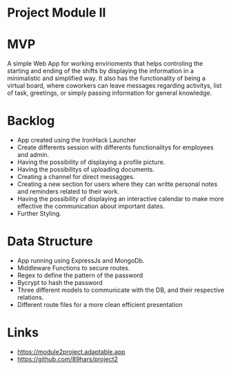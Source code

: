 # Project Module II 

# MVP
A simple Web App for working envirioments that helps controling the starting and ending of the shifts by displaying the information in 
a minimalistic and simplified way. It also has the functionality of being a virtual board, where coworkers can leave messages regarding
activitys, list of task, greetings, or simply passing information for general knowledge.


# Backlog
* App created using the IronHack Launcher
* Create differents session with differents functionalitys for employees and admin. 
* Having the possibility of displaying a profile picture. 
* Having the possibilitys of uploading documents.
* Creating a channel for direct messagges. 
* Creating a new section for users where they can writte personal notes and reminders related to their work.
* Having the possibility of displaying an interactive calendar to make more effective the communication about important dates.
* Further Styling.


# Data Structure

* App running using ExpressJs and MongoDb.
* Middleware Functions to secure routes.
* Regex to define the pattern of the password
* Bycrypt to hash the password
* Three different models to communicate with the DB, and their respective relations.
* Different route files for a more clean efficient presentation


# Links

* https://module2project.adaptable.app
* https://github.com/89hars/project2
